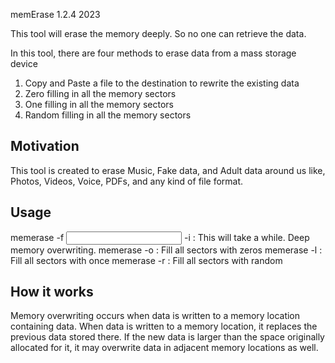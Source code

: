 memErase 1.2.4 2023

This tool will erase the memory deeply. So no one can retrieve the data.

In this tool, there are four methods to erase data from a mass storage device
1. Copy and Paste a file to the destination to rewrite the existing data
2. Zero filling in all the memory sectors
3. One filling in all the memory sectors
4. Random filling in all the memory sectors

Motivation
----------
This tool is created to erase Music, Fake data, and Adult data around us like, Photos, Videos, Voice, PDFs, and any kind of file format.

Usage
-----
memerase -f <Input file> -i <Number of iterations> : This will take a while. Deep memory overwriting.
memerase -o : Fill all sectors with zeros
memerase -l : Fill all sectors with once
memerase -r : Fill all sectors with random

How it works 
------------
Memory overwriting occurs when data is written to a memory location containing data. When data is written to a memory location, it replaces the previous data stored there. If the new data is larger than the space originally allocated for it, it may overwrite data in adjacent memory locations as well.
